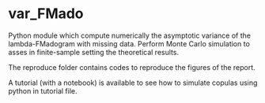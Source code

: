 # var_FMado
Python module which compute numerically the asymptotic variance of the lambda-FMadogram with missing data. Perform Monte Carlo simulation to asses in finite-sample setting the theoretical results.

The reproduce folder contains codes to reproduce the figures of the report.

A tutorial (with a notebook) is available to see how to simulate copulas using python in tutorial file.
